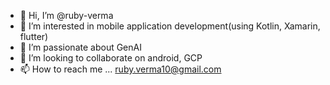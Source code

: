 - 👋 Hi, I’m @ruby-verma
- 👀 I’m interested in mobile application development(using Kotlin, Xamarin, flutter)
- 🌱 I’m passionate about GenAI
- 💞️ I’m looking to collaborate on android, GCP
- 📫 How to reach me ... ruby.verma10@gmail.com

<!---
ruby-verma/ruby-verma is a ✨ special ✨ repository because its `README.md` (this file) appears on your GitHub profile.
You can click the Preview link to take a look at your changes.
--->
